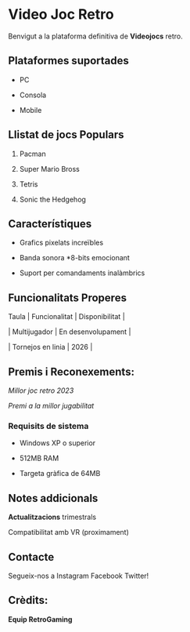 # Video Joc Retro

Benvigut a la plataforma definitiva de **Videojocs** retro.

## Plataformes suportades
- PC

- Consola

- Mobile

## Llistat de jocs Populars
1. Pacman

2. Super Mario Bross

3. Tetris

4. Sonic the Hedgehog

## Característiques
- Grafics pixelats increïbles

- Banda sonora *8-bits emocionant

- Suport per comandaments inalàmbrics

## Funcionalitats Properes
Taula
| Funcionalitat   | Disponibilitat |

| Multijugador    | En desenvolupament   |

| Tornejos en linia    | 2026   |

## Premis i Reconexements:
*Millor joc retro 2023*

*Premi a la millor jugabilitat*

### Requisits de sistema
- Windows XP o superior

- 512MB RAM

- Targeta gràfica de 64MB

## Notes addicionals
**Actualitzacions** trimestrals

Compatibilitat amb VR (proximament)

## Contacte
Segueix-nos a Instagram Facebook Twitter!

## Crèdits:
**Equip RetroGaming**
